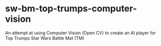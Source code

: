 # sw-bm-top-trumps-computer-vision
An attempt at using Computer Vision (Open CV) to create an AI player for Top Trumps Star Wars Battle Mat (TM)
